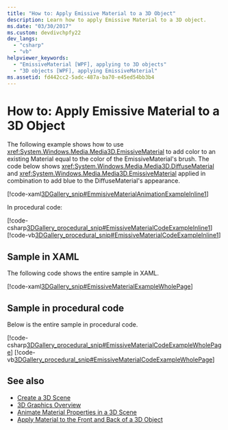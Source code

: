 ```yaml
---
title: "How to: Apply Emissive Material to a 3D Object"
description: Learn how to apply Emissive Material to a 3D object.
ms.date: "03/30/2017"
ms.custom: devdivchpfy22
dev_langs: 
  - "csharp"
  - "vb"
helpviewer_keywords: 
  - "EmissiveMaterial [WPF], applying to 3D objects"
  - "3D objects [WPF], applying EmissiveMaterial"
ms.assetid: fd442cc2-5adc-487a-ba70-e45ed54bb3b4
---
```

# How to: Apply Emissive Material to a 3D Object
The following example shows how to use <xref:System.Windows.Media.Media3D.EmissiveMaterial> to add color to an existing Material equal to the color of the EmissiveMaterial's brush. The code below shows <xref:System.Windows.Media.Media3D.DiffuseMaterial> and <xref:System.Windows.Media.Media3D.EmissiveMaterial> applied in combination to add blue to the DiffuseMaterial's appearance.  
  
 [!code-xaml[3DGallery_snip#EmmisiveMaterialAnimationExampleInline1](~/samples/snippets/csharp/VS_Snippets_Wpf/3DGallery_snip/CS/EmissiveMaterialExample.xaml#emmisivematerialanimationexampleinline1)]  
  
 In procedural code:  
  
 [!code-csharp[3DGallery_procedural_snip#EmissiveMaterialCodeExampleInline1](~/samples/snippets/csharp/VS_Snippets_Wpf/3DGallery_procedural_snip/CSharp/EmissiveMaterialExample.cs#emissivematerialcodeexampleinline1)]
 [!code-vb[3DGallery_procedural_snip#EmissiveMaterialCodeExampleInline1](~/samples/snippets/visualbasic/VS_Snippets_Wpf/3DGallery_procedural_snip/visualbasic/emissivematerialexample.vb#emissivematerialcodeexampleinline1)]  
  
## Sample in XAML
 The following code shows the entire sample in XAML.  
  
 [!code-xaml[3DGallery_snip#EmissiveMaterialExampleWholePage](~/samples/snippets/csharp/VS_Snippets_Wpf/3DGallery_snip/CS/EmissiveMaterialExample.xaml#emissivematerialexamplewholepage)]  
  
## Sample in procedural code
 Below is the entire sample in procedural code.  
  
 [!code-csharp[3DGallery_procedural_snip#EmissiveMaterialCodeExampleWholePage](~/samples/snippets/csharp/VS_Snippets_Wpf/3DGallery_procedural_snip/CSharp/EmissiveMaterialExample.cs#emissivematerialcodeexamplewholepage)]
 [!code-vb[3DGallery_procedural_snip#EmissiveMaterialCodeExampleWholePage](~/samples/snippets/visualbasic/VS_Snippets_Wpf/3DGallery_procedural_snip/visualbasic/emissivematerialexample.vb#emissivematerialcodeexamplewholepage)]  
  
## See also

- [Create a 3D Scene](how-to-create-a-3-d-scene.md)
- [3D Graphics Overview](3-d-graphics-overview.md)
- [Animate Material Properties in a 3D Scene](how-to-animate-material-properties-in-a-3-d-scene.md)
- [Apply Material to the Front and Back of a 3D Object](how-to-apply-material-to-the-front-and-back-of-a-3-d-object.md)
